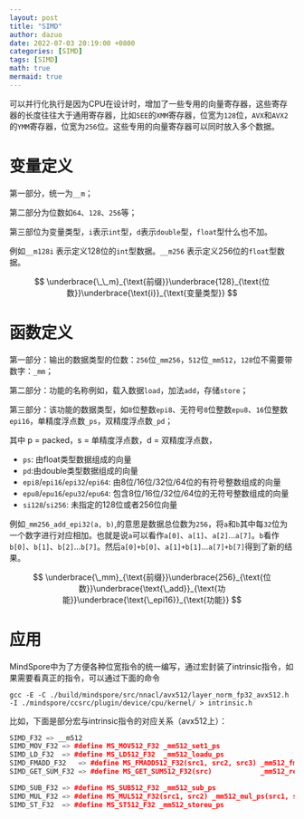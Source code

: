 ```yaml
---
layout: post
title: "SIMD"
author: dazuo
date: 2022-07-03 20:19:00 +0800
categories: [SIMD]
tags: [SIMD]
math: true
mermaid: true
---
```



可以并行化执行是因为CPU在设计时，增加了一些专用的向量寄存器，这些寄存器的长度往往大于通用寄存器，比如`SEE`的`XMM`寄存器，位宽为`128`位，`AVX`和`AVX2`的`YMM`寄存器，位宽为`256`位。这些专用的向量寄存器可以同时放入多个数据。



# 变量定义

第一部分，统一为`__m`；

第二部分为位数如`64`、`128`、`256`等；

第三部位为变量类型，`i`表示`int`型，`d`表示`double`型，`float`型什么也不加。

例如`__m128i` 表示定义128位的`int`型数据。`__m256` 表示定义256位的`float`型数据。


$$
\underbrace{\_\_m}_{\text{前缀}}\underbrace{128}_{\text{位数}}\underbrace{\text{i}}_{\text{变量类型}}
$$


# 函数定义

第一部分：输出的数据类型的位数：`256`位`_mm256`，`512`位`_mm512`，`128`位不需要带数字：`_mm`；

第二部分：功能的名称例如，载入数据`load`，加法`add`，存储`store`；

第三部分：该功能的数据类型，如`8`位整数`epi8`、无符号`8`位整数`epu8`、`16`位整数`epi16`，单精度浮点数`_ps`，双精度浮点数`_pd`；

其中 p = packed，s = 单精度浮点数，d = 双精度浮点数，

- `ps`: 由float类型数据组成的向量
- `pd`:由double类型数据组成的向量
- `epi8`/`epi16`/`epi32`/`epi64`: 由8位/16位/32位/64位的有符号整数组成的向量
- `epu8`/`epu16`/`epu32`/`epu64`: 包含8位/16位/32位/64位的无符号整数组成的向量
- `si128`/`si256`: 未指定的128位或者256位向量



例如`_mm256_add_epi32(a, b)`,的意思是数据总位数为`256`，将`a`和`b`其中每`32`位为一个数字进行对应相加。也就是说`a`可以看作`a[0]`、`a[1]`、`a[2]`...`a[7]`。`b`看作`b[0]`、`b[1]`、`b[2]`...`b[7]`。然后`a[0]+b[0]`、`a[1]+b[1]`...`a[7]+b[7]`得到了新的结果。


$$
\underbrace{\_mm}_{\text{前缀}}\underbrace{256}_{\text{位数}}\underbrace{\text{\_add}}_{\text{功能}}\underbrace{\text{\_epi16}}_{\text{功能}}
$$



# 应用

MindSpore中为了方便各种位宽指令的统一编写，通过宏封装了intrinsic指令，如果需要看真正的指令，可以通过下面的命令

```shell
gcc -E -C ./build/mindspore/src/nnacl/avx512/layer_norm_fp32_avx512.h -I ./mindspore/ccsrc/plugin/device/cpu/kernel/ > intrinsic.h
```

比如，下面是部分宏与intrinsic指令的对应关系（avx512上）：

```c++
SIMD_F32 => __m512
SIMD_MOV_F32 => #define MS_MOV512_F32 _mm512_set1_ps
SIMD_LD_F32  => #define MS_LD512_F32  _mm512_loadu_ps
SIMD_FMADD_F32   => #define MS_FMADD512_F32(src1, src2, src3) _mm512_fmadd_ps(src1, src2, src3)
SIMD_GET_SUM_F32 => #define MS_GET_SUM512_F32(src) 		      _mm512_reduce_add_ps(src)

SIMD_SUB_F32 => #define MS_SUB512_F32 _mm512_sub_ps
SIMD_MUL_F32 => #define MS_MUL512_F32(src1, src2) _mm512_mul_ps(src1, src2)
SIMD_ST_F32  => #define MS_ST512_F32 _mm512_storeu_ps
```

